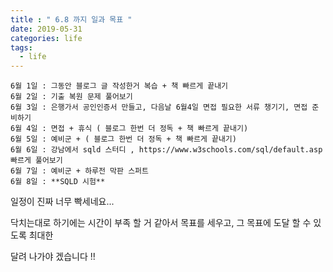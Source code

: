 ```yaml
---
title : " 6.8 까지 일과 목표 "
date: 2019-05-31
categories: life
tags: 
  - life
---
```

```
6월 1일 : 그동안 블로그 글 작성한거 복습 + 책 빠르게 끝내기
6월 2일 : 기출 복원 문제 풀어보기
6월 3일 : 은행가서 공인인증서 만들고, 다음날 6월4일 면접 필요한 서류 챙기기, 면접 준비하기
6월 4일 : 면접 + 휴식 ( 블로그 한번 더 정독 + 책 빠르게 끝내기)
6월 5일 : 예비군 + ( 블로그 한번 더 정독 + 책 빠르게 끝내기)
6월 6일 : 강남에서 sqld 스터디 , https://www.w3schools.com/sql/default.asp 빠르게 풀어보기
6월 7일 : 예비군 + 하루전 막판 스퍼트
6월 8일 : **SQLD 시험**
```

일정이 진짜 너무 빡세네요...

닥치는대로 하기에는 시간이 부족 할 거 같아서 목표를 세우고, 그 목표에 도달 할 수 있도록 최대한

달려 나가야 겠습니다 !!
